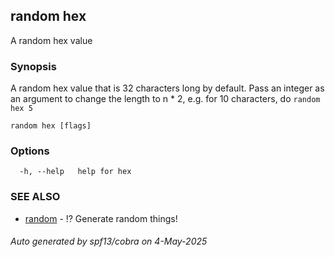 ## random hex

A random hex value

### Synopsis

A random hex value that is 32 characters long by default. Pass an integer as an argument to change the length to n * 2, e.g. for 10 characters, do `random hex 5`

```
random hex [flags]
```

### Options

```
  -h, --help   help for hex
```

### SEE ALSO

* [random](random.md)	 - ⁉️ Generate random things!

###### Auto generated by spf13/cobra on 4-May-2025

